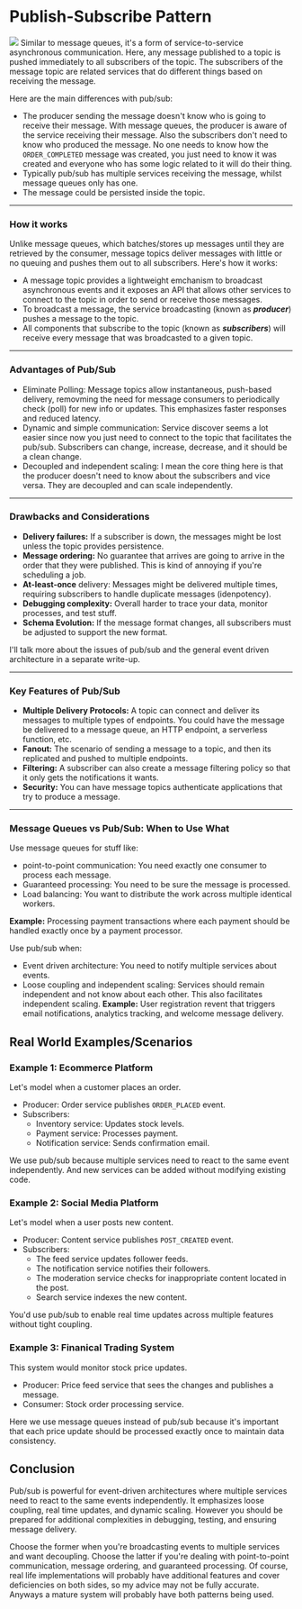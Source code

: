 # Publish-Subscribe Pattern
![](https://raw.githubusercontent.com/karanpratapsingh/portfolio/master/public/static/courses/system-design/chapter-III/publish-subscribe/publish-subscribe.png)
Similar to message queues, it's a form of service-to-service asynchronous communication. Here, any message published to a topic is pushed immediately to all subscribers of the topic. The subscribers of the message topic are related services that do different things based on receiving the message.

 Here are the main differences with pub/sub:
- The producer sending the message doesn't know who is going to receive their message. With message queues, the producer is aware of the service receiving their message. Also the subscribers don't need to know who produced the message. No one needs to know how the `ORDER_COMPLETED` message was created, you just need to know it was created and everyone who has some logic related to it will do their thing.
- Typically pub/sub has multiple services receiving the message, whilst message queues only has one.
- The message could be persisted inside the topic.

---
### How it works
Unlike message queues, which batches/stores up messages until they are retrieved by the consumer, message topics deliver messages with little or no queuing and pushes them out to all subscribers. Here's how it works:
- A message topic provides a lightweight emchanism to broadcast asynchronous events and it exposes an API that allows other services to connect to the topic in order to send or receive those messages. 
- To broadcast a message, the service broadcasting (known as ***producer***) pushes a message to the topic.
- All components that subscribe to the topic (known as ***subscribers***) will receive every message that was broadcasted to a given topic.

---
### Advantages of Pub/Sub
- Eliminate Polling: Message topics allow instantaneous, push-based delivery, removming the need for message consumers to periodically check (poll) for new info or updates. This emphasizes faster responses and reduced latency. 
- Dynamic and simple communication: Service discover seems a lot easier since now you just need to connect to the topic that facilitates the pub/sub. Subscribers can change, increase, decrease, and it should be a clean change.
- Decoupled and independent scaling: I mean the core thing here is that the producer doesn't need to know about the subscribers and vice versa. They are decoupled and can scale independently. 

---
### Drawbacks and Considerations
- **Delivery failures:** If a subscriber is down, the messages might be lost unless the topic provides persistence.
- **Message ordering:** No guarantee that arrives are going to arrive in the order that they were published. This is kind of annoying if you're scheduling a job.
- **At-least-once** delivery: Messages might be delivered multiple times, requiring subscribers to handle duplicate messages (idenpotency).
- **Debugging complexity:** Overall harder to trace your data, monitor processes, and test stuff.
- **Schema Evolution:** If the message format changes, all subscribers must be adjusted to support the new format.

I'll talk more about the issues of pub/sub and the general event driven architecture in a separate write-up.

---
### Key Features of Pub/Sub
- **Multiple Delivery Protocols:** A topic can connect and deliver its messages to multiple types of endpoints. You could have the message be delivered to a message queue, an HTTP endpoint, a serverless function, etc.
- **Fanout:** The scenario of sending a message to a topic, and then its replicated and pushed to multiple endpoints. 
- **Filtering:** A subscriber can also create a message filtering policy so that it only gets the notifications it wants.
- **Security:** You can have message topics authenticate applications that try to produce a message.

---
### Message Queues vs Pub/Sub: When to Use What
Use message queues for stuff like:
- point-to-point communication: You need exactly one consumer to process each message.
- Guaranteed processing: You need to be sure the message is processed.
- Load balancing: You want to distribute the work across multiple identical workers.

**Example:** Processing payment transactions where each payment should be handled exactly once by a payment processor.

Use pub/sub when:
- Event driven architecture: You need to notify multiple services about events.
- Loose coupling and independent scaling: Services should remain independent and not know about each other. This also facilitates independent scaling.
**Example:** User registration revent that triggers email notifications, analytics tracking, and welcome message delivery.


## Real World Examples/Scenarios

### Example 1: Ecommerce Platform
Let's model when a customer places an order.

- Producer: Order service publishes `ORDER_PLACED` event.
- Subscribers:
  - Inventory service: Updates stock levels.
  - Payment service: Processes payment.
  - Notification service: Sends confirmation email.

We use pub/sub because multiple services need to react to the same event independently. And new services can be added without modifying existing code.

### Example 2: Social Media Platform
Let's model when a user posts new content.

- Producer: Content service publishes `POST_CREATED` event.
- Subscribers: 
  - The feed service updates follower feeds. 
  - The notification service notifies their followers. 
  - The moderation service checks for inappropriate content located in the post.
  - Search service indexes the new content.

You'd use pub/sub to enable real time updates across multiple features without tight coupling.

### Example 3: Finanical Trading System
This system would monitor stock price updates.

- Producer: Price feed service that sees the changes and publishes a message.
- Consumer: Stock order processing service.

Here we use message queues instead of pub/sub because it's important that each price update should be processed exactly once to maintain data consistency.

## Conclusion
Pub/sub is powerful for event-driven architectures where multiple services need to react to the same events independently. It emphasizes loose coupling, real time updates, and dynamic scaling. However you should be prepared for additional complexities in debugging, testing, and ensuring message delivery.

Choose the former when you're broadcasting events to multiple services and want decoupling. Choose the latter if you're dealing with point-to-point communication, message ordering, and guaranteed processing. Of course, real life implementations will probably have additional features and cover deficiencies on both sides, so my advice may not be fully accurate. Anyways a mature system will probably have both patterns being used.